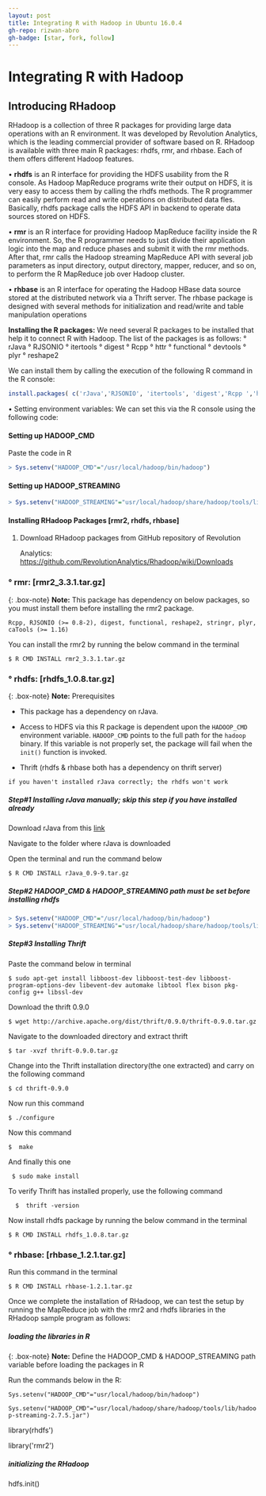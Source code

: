 ```yaml
---
layout: post
title: Integrating R with Hadoop in Ubuntu 16.0.4
gh-repo: rizwan-abro
gh-badge: [star, fork, follow]
---
```




# Integrating R with Hadoop

## Introducing RHadoop

RHadoop is a collection of three R packages for providing large data operations with an R environment. It was developed by Revolution Analytics, which is the leading commercial provider of software based on R. RHadoop is available with three main R packages: rhdfs, rmr, and rhbase. Each of them offers different Hadoop features.

• **rhdfs** is an R interface for providing the HDFS usability from the R console. As Hadoop MapReduce programs write their output on HDFS, it is very easy to access them by calling the rhdfs methods. The R programmer can easily perform read and write operations on distributed data fles. Basically, rhdfs package calls the HDFS API in backend to operate data sources stored on HDFS.

• **rmr** is an R interface for providing Hadoop MapReduce facility inside the R environment. So, the R programmer needs to just divide their application logic into the map and reduce phases and submit it with the rmr methods. After that, rmr calls the Hadoop streaming MapReduce API with several job parameters as input directory, output directory, mapper, reducer, and so on, to perform the R MapReduce job over Hadoop cluster.

• **rhbase** is an R interface for operating the Hadoop HBase data source stored at the distributed network via a Thrift server. The rhbase package is designed with several methods for initialization and read/write and table
manipulation operations

**Installing the R packages:** We need several R packages to be installed that help it to connect R with Hadoop. The list of the packages is as follows:
° rJava
° RJSONIO
° itertools
° digest
° Rcpp
° httr
° functional
° devtools
° plyr
° reshape2

We can install them by calling the execution of the following R command in
the R console:

```R
install.packages( c('rJava','RJSONIO', 'itertools', 'digest','Rcpp ','httr','functional','devtools', 'plyr','reshape2'))

```


• Setting environment variables: We can set this via the R console using the
following code:

#### Setting up HADOOP_CMD

Paste the code in R 

```R
> Sys.setenv("HADOOP_CMD"="/usr/local/hadoop/bin/hadoop")
```

#### Setting up HADOOP_STREAMING
```R
> Sys.setenv("HADOOP_STREAMING"="usr/local/hadoop/share/hadoop/tools/lib/hadoop-streaming-2.7.5.jar")

```




#### Installing RHadoop Packages [rmr2, rhdfs, rhbase]

1. Download RHadoop packages from GitHub repository of Revolution

   Analytics: https://github.com/RevolutionAnalytics/Rhadoop/wiki/Downloads



### ° rmr: [rmr2_3.3.1.tar.gz]

{: .box-note}
**Note:** This package has dependency on below packages, so you must install them before installing the rmr2 package.

`Rcpp, RJSONIO (>= 0.8-2), digest, functional, reshape2, stringr, plyr, caTools (>= 1.16)`



You can install the rmr2 by running the below command in the terminal

```
$ R CMD INSTALL rmr2_3.3.1.tar.gz
```



### ° rhdfs: [rhdfs_1.0.8.tar.gz]

{: .box-note}
**Note:** Prerequisites 

- This package has a dependency on rJava.


- Access to HDFS via this R package is dependent upon the `HADOOP_CMD` environment variable. `HADOOP_CMD` points to the full path for the `hadoop` binary. If this variable is not properly set, the package will fail when the `init()` function is invoked.
- Thrift (rhdfs & rhbase both has a dependency on thrift server)

`if you haven't installed rJava correctly; the rhdfs won't work`



##### Step#1 Installing rJava manually; skip this step if you have installed already

Download rJava from this [link](https://cran.r-project.org/src/contrib/rJava_0.9-9.tar.gz)

Navigate to the folder where rJava is downloaded

Open the terminal and run the command below

```
$ R CMD INSTALL rJava_0.9-9.tar.gz
```





##### Step#2 HADOOP_CMD & HADOOP_STREAMING path must be set before installing rhdfs

```R
> Sys.setenv("HADOOP_CMD"="/usr/local/hadoop/bin/hadoop")
> Sys.setenv("HADOOP_STREAMING"="usr/local/hadoop/share/hadoop/tools/lib/hadoop-   streaming-2.7.5.jar")
```





##### Step#3 Installing Thrift

Paste the command below in terminal

```
$ sudo apt-get install libboost-dev libboost-test-dev libboost-program-options-dev libevent-dev automake libtool flex bison pkg-config g++ libssl-dev  
```

Download the thrift 0.9.0 

```
$ wget http://archive.apache.org/dist/thrift/0.9.0/thrift-0.9.0.tar.gz
```

Navigate to the downloaded directory and extract thrift

```
$ tar -xvzf thrift-0.9.0.tar.gz
```

Change into the Thrift installation directory(the one extracted) and carry on the following command

```
$ cd thrift-0.9.0
```

Now run this command

```
$ ./configure  
```

Now this command

```
$  make  
```

And finally this one

```
 $ sudo make install  
```

To verify Thrift has installed properly, use the following command

```
  $  thrift -version   
```

Now install rhdfs package by running the below command in the terminal

```
$ R CMD INSTALL rhdfs_1.0.8.tar.gz
```



### ° rhbase: [rhbase_1.2.1.tar.gz]

Run this command in the terminal

```
$ R CMD INSTALL rhbase-1.2.1.tar.gz
```





Once we complete the installation of RHadoop, we can test the setup by running the
MapReduce job with the rmr2 and rhdfs libraries in the RHadoop sample program
as follows:

##### loading the libraries in R 

{: .box-note}
**Note:** Define the HADOOP_CMD & HADOOP_STREAMING path variable before loading the packages in R

Run the commands below in the R:

`Sys.setenv("HADOOP_CMD"="usr/local/hadoop/bin/hadoop")`

`Sys.setenv("HADOOP_CMD"="usr/local/hadoop/share/hadoop/tools/lib/hadoop-streaming-2.7.5.jar")`



library(rhdfs')

library('rmr2')

##### initializing the RHadoop
hdfs.init() 